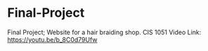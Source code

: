 # Final-Project
Final Project; Website for a hair braiding shop. CIS 1051
Video Link: https://youtu.be/b_8C0d79Ufw
